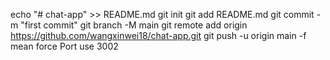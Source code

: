 echo "# chat-app" >> README.md
git init
git add README.md
git commit -m "first commit"
git branch -M main
git remote add origin https://github.com/wangxinwei18/chat-app.git
git push -u origin main
-f mean force
Port use 3002

